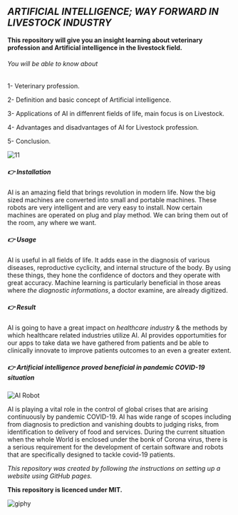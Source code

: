 ## *ARTIFICIAL INTELLIGENCE; WAY FORWARD IN LIVESTOCK INDUSTRY*
**This repository will give you an insight learning about veterinary profession and Artificial intelligence in the livestock field.**
###### You will be able to know about

1- Veterinary profession.

2- Definition and basic concept of Artificial intelligence.

3- Applications of AI in diffenrent fields of life, main focus is on Livestock.

4- Advantages and disadvantages of AI for Livestock profession.

5- Conclusion.

![11](https://user-images.githubusercontent.com/64958196/82977422-38656c00-9ffb-11ea-9bfd-354b0a312d4f.png)


##### 👉 Installation

AI is an amazing field that brings revolution in modern life. Now the big sized machines are converted into small and portable machines. These robots are very intelligent and are very easy to install. Now certain machines are operated on plug and play method. We can bring them out of the room, any where we want.

##### 👉 Usage

AI is useful in all fields of life. It adds ease in the diagnosis of various diseases, reproductive cyclicity, and internal structure of the body. By using these things, they hone the confidence of doctors and they operate with great accuracy. Machine learning is particularly beneficial in those areas where *the diagnostic informations*, a doctor examine, are already digitized.  

##### 👉 Result

AI is going to have a great impact on *healthcare industry* & the methods by which healthcare related industries utilize AI. AI provides opportumities for our apps to take data we have gathered from patients and be able to clinically innovate to improve patients outcomes to an even a greater extent. 

##### 👉 Artificial intelligence proved beneficial in pandemic COVID-19 situation

![AI Robot](https://user-images.githubusercontent.com/64958196/83355772-edd94c00-a37a-11ea-9d8b-b87999d81ca3.png)

AI is playing a vital role in the control of global crises that are arising continuously by pandemic COVID-19.  AI has wide range of scopes including from diagnosis to prediction and vanishing doubts to judging risks, from identification to delivery of food and services. During the current situation when the whole World is enclosed under the bonk of Corona virus, there is a serious requirement for the development of certain software and robots that are specifically designed to tackle covid-19 patients.

*This repository was created by following the instructions on setting up a website using GitHub pages.*

**This repository is licenced under MIT.**

![giphy](https://user-images.githubusercontent.com/64958196/82406699-b916ec00-9a80-11ea-95c9-032e390c94d5.gif)

